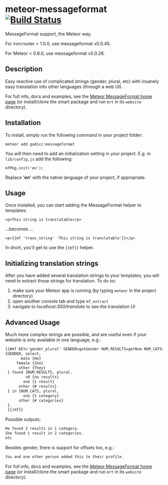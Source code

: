 # meteor-messageformat [![Build Status](https://api.travis-ci.org/gadicc/meteor-messageformat.svg?branch=master)](https://travis-ci.org/gadicc/meteor-messageformat)

MessageFormat support, the Meteor way.

For iron:router < 1.0.0, use messageformat v0.0.45.

For Meteor < 0.8.0, use messageformat v0.0.26.

Description
-----------
Easy reactive use of complicated strings (gender, plural, etc) with insanely
easy translation into other languages (through a web UI).

For full info, docs and examples, see the
[Meteor MessageFormat home page](http://messageformat.meteor.com/)
(or install/clone the smart package and run `mrt` in its `website` directory).

Installation
------------
To install, simply run the following command in your project folder:

```
meteor add gadicc:messageformat
```

You will then need to add an initialization setting in your project. E.g. in `lib/config.js` add the following:

```
mfPkg.init('en');
```
Replace **'en'** with the native language of your project, if appropriate.

Usage
----
Once installed, you can start adding the MessageFormat helper to templates:

```
<p>This string is translatable</p>
```

...becomes ...
```
<p>{{mf 'trans_string' 'This string is translatable'}}</p>
```

In short, you'll get to use the `{{mf}}` helper. 

Initializing translation strings
-------------------------------
After you have added several translation strings to your templates, you will need to extract those strings for translation. To do so:

1. make sure your Meteor app is running (by typing `meteor` in the project directory)
2. open another console tab and type `mf_extract`
3. navigate to *localhost:300/translate* to see the translation UI

Advanced Usage
--------------
Much more complex strings are possible, and are useful even if your
website is only available in one language, e.g.:

```html
{{#mf KEY='gender_plural' GENDER=getGender NUM_RESULTS=getNum NUM_CATS=getNum2}}
{GENDER, select,
       male {He}
     female {She}
      other {They}
 } found {NUM_RESULTS, plural,
         =0 {no results}
        one {1 result}
      other {# results}
 } in {NUM_CATS, plural,
        one {1 category}
      other {# categories}
 }.
 {{/mf}}
 ```

 Possible outputs:

 ```html
 He found 2 results in 1 category.
 She found 1 result in 2 categories.
 etc
 ```

 Besides gender, there is support for offsets too, e.g.:

 ```html
 You and one other person added this to their profile.
 ```

For full info, docs and examples, see the
[Meteor MessageFormat home page](http://messageformat.meteor.com/)
(or install/clone the smart package and run `mrt` in its `website` directory).
